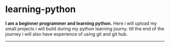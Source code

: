 # learning-python
**I am a beginner programmer and learning python.**
Here i will upload my small projects i will build during my python learning journy.
till the end of the journey i will also have experience of using git and git hub.
***
